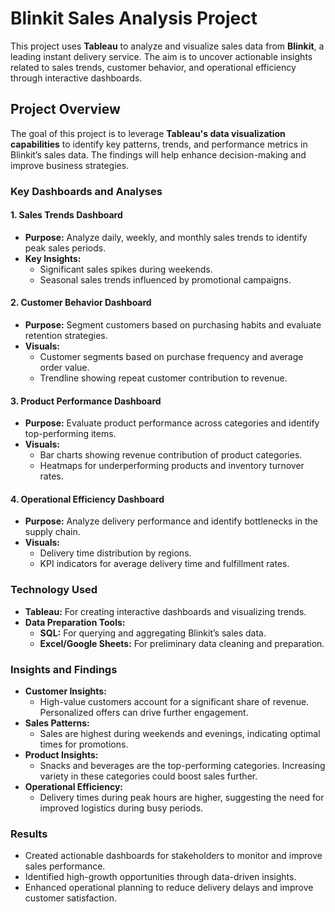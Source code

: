 # Blinkit Sales Analysis Project

This project uses **Tableau** to analyze and visualize sales data from **Blinkit**, a leading instant delivery service. The aim is to uncover actionable insights related to sales trends, customer behavior, and operational efficiency through interactive dashboards.

## Project Overview

The goal of this project is to leverage **Tableau's data visualization capabilities** to identify key patterns, trends, and performance metrics in Blinkit’s sales data. The findings will help enhance decision-making and improve business strategies.

### Key Dashboards and Analyses

#### 1. **Sales Trends Dashboard**
- **Purpose:** Analyze daily, weekly, and monthly sales trends to identify peak sales periods.
- **Key Insights:**
  - Significant sales spikes during weekends.
  - Seasonal sales trends influenced by promotional campaigns.

#### 2. **Customer Behavior Dashboard**
- **Purpose:** Segment customers based on purchasing habits and evaluate retention strategies.
- **Visuals:**
  - Customer segments based on purchase frequency and average order value.
  - Trendline showing repeat customer contribution to revenue.

#### 3. **Product Performance Dashboard**
- **Purpose:** Evaluate product performance across categories and identify top-performing items.
- **Visuals:**
  - Bar charts showing revenue contribution of product categories.
  - Heatmaps for underperforming products and inventory turnover rates.

#### 4. **Operational Efficiency Dashboard**
- **Purpose:** Analyze delivery performance and identify bottlenecks in the supply chain.
- **Visuals:**
  - Delivery time distribution by regions.
  - KPI indicators for average delivery time and fulfillment rates.

### Technology Used

- **Tableau:** For creating interactive dashboards and visualizing trends.
- **Data Preparation Tools:**
  - **SQL:** For querying and aggregating Blinkit’s sales data.
  - **Excel/Google Sheets:** For preliminary data cleaning and preparation.

### Insights and Findings

- **Customer Insights:**
  - High-value customers account for a significant share of revenue. Personalized offers can drive further engagement.
- **Sales Patterns:**
  - Sales are highest during weekends and evenings, indicating optimal times for promotions.
- **Product Insights:**
  - Snacks and beverages are the top-performing categories. Increasing variety in these categories could boost sales further.
- **Operational Efficiency:**
  - Delivery times during peak hours are higher, suggesting the need for improved logistics during busy periods.

### Results

- Created actionable dashboards for stakeholders to monitor and improve sales performance.
- Identified high-growth opportunities through data-driven insights.
- Enhanced operational planning to reduce delivery delays and improve customer satisfaction.
